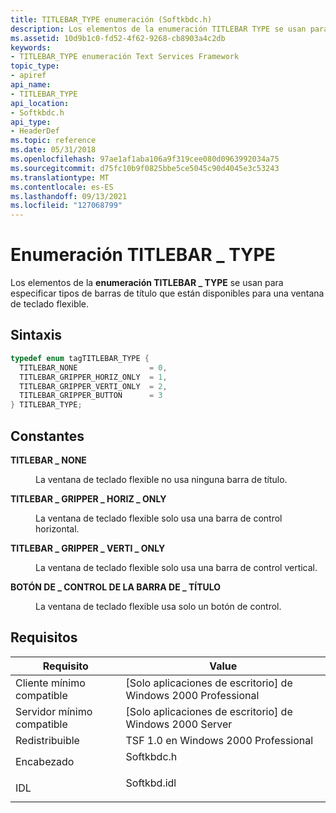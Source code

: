 ```yaml
---
title: TITLEBAR_TYPE enumeración (Softkbdc.h)
description: Los elementos de la enumeración TITLEBAR TYPE se usan para especificar tipos de barras de título que están disponibles \_ para una ventana de teclado flexible.
ms.assetid: 10d9b1c0-fd52-4f62-9268-cb8903a4c2db
keywords:
- TITLEBAR_TYPE enumeración Text Services Framework
topic_type:
- apiref
api_name:
- TITLEBAR_TYPE
api_location:
- Softkbdc.h
api_type:
- HeaderDef
ms.topic: reference
ms.date: 05/31/2018
ms.openlocfilehash: 97ae1af1aba106a9f319cee080d0963992034a75
ms.sourcegitcommit: d75fc10b9f0825bbe5ce5045c90d4045e3c53243
ms.translationtype: MT
ms.contentlocale: es-ES
ms.lasthandoff: 09/13/2021
ms.locfileid: "127068799"
---
```

# <a name="titlebar_type-enumeration"></a>Enumeración TITLEBAR \_ TYPE

Los elementos de la **enumeración TITLEBAR \_ TYPE** se usan para especificar tipos de barras de título que están disponibles para una ventana de teclado flexible.

## <a name="syntax"></a>Sintaxis


```C++
typedef enum tagTITLEBAR_TYPE { 
  TITLEBAR_NONE                = 0,
  TITLEBAR_GRIPPER_HORIZ_ONLY  = 1,
  TITLEBAR_GRIPPER_VERTI_ONLY  = 2,
  TITLEBAR_GRIPPER_BUTTON      = 3
} TITLEBAR_TYPE;
```



## <a name="constants"></a>Constantes

<dl> <dt>

<span id="TITLEBAR_NONE"></span><span id="titlebar_none"></span>**TITLEBAR \_ NONE**
</dt> <dd>

La ventana de teclado flexible no usa ninguna barra de título.

</dd> <dt>

<span id="TITLEBAR_GRIPPER_HORIZ_ONLY"></span><span id="titlebar_gripper_horiz_only"></span>**TITLEBAR \_ GRIPPER \_ HORIZ \_ ONLY**
</dt> <dd>

La ventana de teclado flexible solo usa una barra de control horizontal.

</dd> <dt>

<span id="TITLEBAR_GRIPPER_VERTI_ONLY"></span><span id="titlebar_gripper_verti_only"></span>**TITLEBAR \_ GRIPPER \_ VERTI \_ ONLY**
</dt> <dd>

La ventana de teclado flexible solo usa una barra de control vertical.

</dd> <dt>

<span id="TITLEBAR_GRIPPER_BUTTON"></span><span id="titlebar_gripper_button"></span>**BOTÓN DE \_ CONTROL DE LA BARRA DE \_ TÍTULO**
</dt> <dd>

La ventana de teclado flexible usa solo un botón de control.

</dd> </dl>

## <a name="requirements"></a>Requisitos



| Requisito | Value |
|-------------------------------------|----------------------------------------------------------------------------------------|
| Cliente mínimo compatible<br/> | \[Solo aplicaciones de escritorio\] de Windows 2000 Professional<br/>                             |
| Servidor mínimo compatible<br/> | \[Solo aplicaciones de escritorio\] de Windows 2000 Server<br/>                                   |
| Redistribuible<br/>          | TSF 1.0 en Windows 2000 Professional<br/>                                        |
| Encabezado<br/>                   | <dl> <dt>Softkbdc.h</dt> </dl>  |
| IDL<br/>                      | <dl> <dt>Softkbd.idl</dt> </dl> |



 

 





